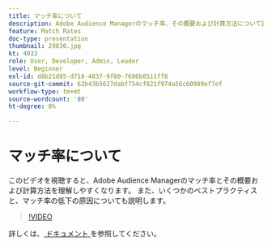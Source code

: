 ```yaml
---
title: マッチ率について
description: Adobe Audience Managerのマッチ率、その概要および計算方法について説明します。 また、ベストプラクティスと、マッチ率の低下の原因についても説明します。
feature: Match Rates
doc-type: presentation
thumbnail: 29830.jpg
kt: 4033
role: User, Developer, Admin, Leader
level: Beginner
exl-id: d8b21d85-d718-4837-9f80-7686b8511ff8
source-git-commit: 62b43b5627dabf754cf821f974a56c60989ef7ef
workflow-type: tm+mt
source-wordcount: '80'
ht-degree: 0%

---
```


# マッチ率について

このビデオを視聴すると、Adobe Audience Managerのマッチ率とその概要および計算方法を理解しやすくなります。 また、いくつかのベストプラクティスと、マッチ率の低下の原因についても説明します。

>[!VIDEO](https://video.tv.adobe.com/v/29830/?quality=12)

詳しくは、[ ドキュメント ](https://experienceleague.adobe.com/docs/audience-manager/user-guide/features/addressable-audiences.html?lang=ja) を参照してください。

